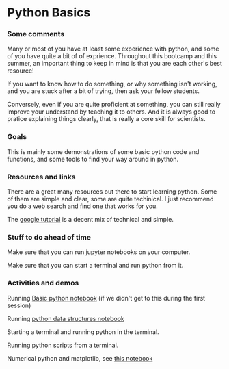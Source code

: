 # Python Basics

### Some comments

Many or most  of you have at least some experience with python, and some of you have quite a bit of of exprience. Throughout this bootcamp and this summer, an important thing to keep in mind is that  you are each other's best resource!

If you want to know how to do something, or why something isn't working, and you are stuck after a bit of trying, then ask your fellow students.

Conversely, even if you are quite proficient at something, you can still really improve your understand by teaching it to others.  And it is always good to pratice explaining things clearly, that is really a core skill for scientists.


### Goals

This is mainly some demonstrations of some basic python code and functions, and some tools to find your way around in python.

### Resources and links

There are a great many resources out there to start learning python.  Some of them are simple and clear, some are quite techinical.   I 
just recommend you do a web search and find one that works for you.

The [google tutorial](https://developers.google.com/edu/python/) is a decent mix of technical and simple.  

### Stuff to do ahead of time

Make sure that you can run jupyter notebooks on your computer.  

Make sure that you can start a terminal and run python from it.

### Activities and demos

Running [Basic python notebook](../../Python/Python%20(1).ipynb) (if we didn't get to this during the first session)

Running [python data structures notebook](../../Python/Python%20(2).ipynb)

Starting a terminal and running python in the terminal.

Running python scripts from a terminal.

Numerical python and matplotlib, see [this notebook](../Python/Python%20(3).ipynb)
 


